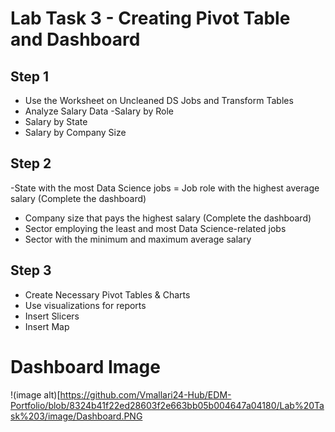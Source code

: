 # Lab Task 3 - Creating Pivot Table and Dashboard
## Step 1
- Use the Worksheet on Uncleaned DS Jobs and Transform Tables
- Analyze Salary Data
-Salary by Role
- Salary by State
- Salary by Company Size
## Step 2
-State with the most Data Science jobs
= Job role with the highest average salary (Complete the dashboard)
- Company size that pays the highest salary (Complete the dashboard)
- Sector employing the least and most Data Science-related jobs
- Sector with the minimum and maximum average salary
## Step 3
- Create Necessary Pivot Tables & Charts
- Use visualizations for reports
- Insert Slicers 
- Insert Map
# Dashboard Image
!(image alt)[https://github.com/Vmallari24-Hub/EDM-Portfolio/blob/8324b41f22ed28603f2e663bb05b004647a04180/Lab%20Task%203/image/Dashboard.PNG
